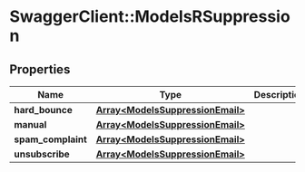 # SwaggerClient::ModelsRSuppression

## Properties
Name | Type | Description | Notes
------------ | ------------- | ------------- | -------------
**hard_bounce** | [**Array&lt;ModelsSuppressionEmail&gt;**](ModelsSuppressionEmail.md) |  | [optional] 
**manual** | [**Array&lt;ModelsSuppressionEmail&gt;**](ModelsSuppressionEmail.md) |  | [optional] 
**spam_complaint** | [**Array&lt;ModelsSuppressionEmail&gt;**](ModelsSuppressionEmail.md) |  | [optional] 
**unsubscribe** | [**Array&lt;ModelsSuppressionEmail&gt;**](ModelsSuppressionEmail.md) |  | [optional] 


